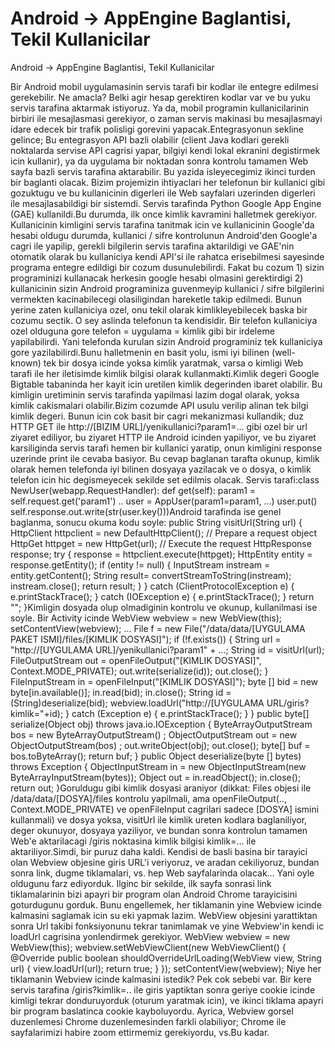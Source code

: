 # Android -> AppEngine Baglantisi, Tekil Kullanicilar


Android -> AppEngine Baglantisi, Tekil Kullanicilar



Bir Android mobil uygulamasinin servis tarafi bir kodlar ile entegre edilmesi gerekebilir. Ne amacla? Belki agir hesap gerektiren kodlar var ve bu yuku servis tarafina aktarmak istiyoruz. Ya da, mobil programin kullanicilarinin birbiri ile mesajlasmasi gerekiyor, o zaman servis makinasi bu mesajlasmayi idare edecek bir trafik polisligi gorevini yapacak.Entegrasyonun sekline gelince; Bu entegrasyon API bazli olabilir (client Java kodlari gerekli noktalarda servise API cagrisi yapar, bilgiyi kendi lokal ekranini degistirmek icin kullanir), ya da uygulama bir noktadan sonra kontrolu tamamen Web sayfa bazli servis tarafina aktarabilir. Bu yazida isleyecegimiz ikinci turden bir baglanti olacak. Bizim projemizin ihtiyaclari her telefonun bir kullanici gibi gozuktugu ve bu kullanicinin digerleri ile Web sayfalari uzerinden digerleri ile mesajlasabildigi bir sistemdi. Servis tarafinda Python Google App Engine (GAE) kullanildi.Bu durumda, ilk once kimlik kavramini halletmek gerekiyor. Kullanicinin kimligini servis tarafina tanitmak icin ve kullanicinin Google'da hesabi oldugu durumda, kullanici / sifre kontrolunun Android'den Google'a cagri ile yapilip, gerekli bilgilerin servis tarafina aktarildigi ve GAE'nin otomatik olarak bu kullaniciya kendi API'si ile rahatca erisebilmesi sayesinde programa entegre edildigi bir cozum dusunulebilirdi. Fakat bu cozum 1) sizin programinizi kullanacak herkesin google hesabi olmasini gerektirdigi 2) kullanicinin sizin Android programiniza guvenmeyip kullanici / sifre bilgilerini vermekten kacinabilecegi olasiligindan hareketle takip edilmedi. Bunun yerine zaten kullaniciya ozel, onu tekil olarak kimlikleyebilecek baska bir cozumu sectik. O sey aslinda telefonun ta kendisidir. Bir telefon kullaniciya ozel olduguna gore telefon = uygulama = kimlik gibi bir irdeleme yapilabilirdi. Yani telefonda kurulan sizin Android programiniz tek kullaniciya gore yazilabilirdi.Bunu halletmenin en basit yolu, ismi iyi bilinen (well-known) tek bir dosya icinde yoksa kimlik yaratmak, varsa o kimligi Web tarafi ile her iletisimde kimlik bilgisi olarak kullanmakti.Kimlik degeri Google Bigtable tabaninda her kayit icin uretilen kimlik degerinden ibaret olabilir. Bu kimligin uretiminin servis tarafinda yapilmasi lazim dogal olarak, yoksa kimlik cakismalari olabilir.Bizim cozumde API usulu verilip alinan tek bilgi kimlik degeri. Bunun icin cok basit bir cagri mekanizmasi kullandik; duz HTTP GET ile http://[BIZIM URL]/yenikullanici?param1=... gibi ozel bir url ziyaret ediliyor, bu ziyaret HTTP ile Android icinden yapiliyor, ve bu ziyaret karsiliginda servis tarafi hemen bir kullanici yaratip, onun kimligini response uzerinde print ile cevaba basiyor. Bu cevap baglanan tarafta okunup, kimlik olarak hemen telefonda iyi bilinen dosyaya yazilacak ve o dosya, o kimlik telefon icin hic degismeyecek sekilde set edilmis olacak. Servis tarafi:class NewUser(webapp.RequestHandler):  def get(self):     param1 = self.request.get('param1')   ..   user = AppUser(param1=param1, ...)   user.put()   self.response.out.write(str(user.key()))Android tarafinda ise genel baglanma, sonucu okuma kodu soyle:  public String visitUrl(String url) {   HttpClient httpclient = new DefaultHttpClient();   // Prepare a request object   HttpGet httpget = new HttpGet(url);   // Execute the request   HttpResponse response;    try {     response = httpclient.execute(httpget);     HttpEntity entity = response.getEntity();     if (entity != null) {       InputStream instream = entity.getContent();       String result= convertStreamToString(instream);       instream.close();       return result;     }   } catch (ClientProtocolException e) {     e.printStackTrace();   } catch (IOException e) {      e.printStackTrace();   }          return ""; }Kimligin dosyada olup olmadiginin kontrolu ve okunup, kullanilmasi ise soyle. Bir Activity icinde      WebView webview = new WebView(this);         setContentView(webview);         ...     File f = new File("/data/data/[UYGULAMA PAKET ISMI]/files/[KIMLIK DOSYASI]");     if (!f.exists()) {       String url = "http://[UYGULAMA URL]/yenikullanici?param1" + ...;       String id = visitUrl(url);      FileOutputStream out = openFileOutput("[KIMLIK DOSYASI]", Context.MODE_PRIVATE);       out.write(serialize(id));       out.close();     }     FileInputStream in = openFileInput("[KIMLIK DOSYASI]");     byte [] bid = new byte[in.available()];     in.read(bid);     in.close();     String id = (String)deserialize(bid);     webview.loadUrl("http://[UYGULAMA URL/giris?kimlik="+id);      } catch (Exception e) {     e.printStackTrace();   } } public byte[] serialize(Object obj) throws java.io.IOException {   ByteArrayOutputStream bos = new ByteArrayOutputStream() ;   ObjectOutputStream out = new ObjectOutputStream(bos) ;   out.writeObject(obj);   out.close();   byte[] buf = bos.toByteArray();   return buf; } public Object deserialize(byte [] bytes) throws Exception {   ObjectInputStream in = new ObjectInputStream(new ByteArrayInputStream(bytes));   Object out = in.readObject();   in.close();   return out; }Goruldugu gibi kimlik dosyasi araniyor (dikkat: Files objesi ile /data/data/[DOSYA]/files kontrolu yapilmali, ama openFileOutput(.., Context.MODE_PRIVATE) ve openFileInput cagrilari sadece [DOSYA] ismini kullanmali) ve dosya yoksa, visitUrl ile kimlik ureten kodlara baglaniliyor, deger okunuyor, dosyaya yaziliyor, ve bundan sonra kontrolun tamamen Web'e aktarilacagi /giris noktasina kimlik bilgisi kimlik=... ile aktariliyor.Simdi, bir puruz daha kaldi. Kendisi de basli basina bir tarayici olan Webview objesine giris URL'i veriyoruz, ve aradan cekiliyoruz, bundan sonra link, dugme tiklamalari, vs. hep Web sayfalarinda olacak... Yani oyle oldugunu farz ediyorduk. Ilginc bir sekilde, ilk sayfa sonrasi link tiklamalarinin bizi apayri bir program olan Android Chrome tarayicisini goturdugunu gorduk. Bunu engellemek, her tiklamanin yine Webview icinde kalmasini saglamak icin su eki yapmak lazim. WebView objesini yarattiktan sonra Url takibi fonksiyonunu tekrar tanimlamak ve yine Webview'in kendi ic loadUrl cagrisina yonlendirmek gerekiyor.     WebView webview = new WebView(this);         webview.setWebViewClient(new WebViewClient() {         @Override         public boolean shouldOverrideUrlLoading(WebView view, String url)         {           view.loadUrl(url);           return true;         }       });                               setContentView(webview);    Niye her tiklamanin Webview icinde kalmasini istedik? Pek cok sebebi var. Bir kere servis tarafina /giris?kimlik=.. ile giris yaptiktan sonra geriye cookie icinde kimligi tekrar donduruyorduk (oturum yaratmak icin), ve ikinci tiklama apayri bir program baslatinca cookie kayboluyordu. Ayrica, Webview gorsel duzenlemesi Chrome duzenlemesinden farkli olabiliyor; Chrome ile sayfalarimizi habire zoom ettirmemiz gerekiyordu, vs.Bu kadar.




